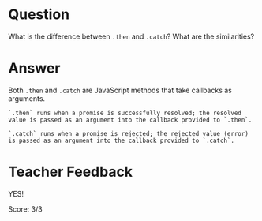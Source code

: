 # Question
What is the difference between `.then` and `.catch`? What are the similarities?

# Answer
Both `.then` and `.catch` are JavaScript methods that take callbacks as arguments.

    `.then` runs when a promise is successfully resolved; the resolved value is passed as an argument into the callback provided to `.then`.

    `.catch` runs when a promise is rejected; the rejected value (error) is passed as an argument into the callback provided to `.catch`.

# Teacher Feedback

YES!

Score: 3/3